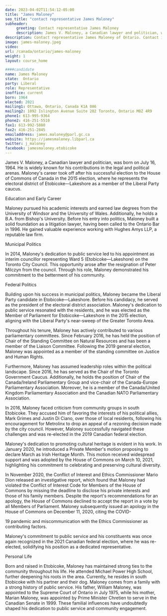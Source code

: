 ```yaml
---
date: 2023-04-02T11:54:12-05:00
title: "James Maloney"
seo_title: "contact representative James Maloney"
subheader:
     greeting: Contact representative James Maloney
     description: James V. Maloney, a Canadian lawyer and politician, was born on July 16, 1964.
description: Contact representative James Maloney of Ontario. Contact information for James Maloney includes email address, phone number, and mailing address.
image: james-maloney.jpeg
video:
url: /canada/ontario/james-maloney
weight: 1
layout: course_home

####candidate
name: James Maloney
state:	Ontario
party: Liberal
role: Representative
inoffice: current
born: 1964
elected: 2021
mailing1: Ottawa, Ontario, Canada K1A 0A6
mailing2: 1092 Islington Avenue Suite 202 Toronto, Ontario M8Z 4R9
phone1: 613-995-9364
phone2: 416-251-5510
fax1: 613-992-5880
fax2: 416-251-2845
emailaddress: james.maloney@parl.gc.ca
website: https://jamesmaloney.libparl.ca
twitter: j_maloney
facebook: jamesmaloney.etobicoke
---
```


James V. Maloney, a Canadian lawyer and politician, was born on July 16, 1964. He is widely known for his contributions in the legal and political arenas. Maloney's career took off after his successful election to the House of Commons of Canada in the 2015 election, where he represents the electoral district of Etobicoke—Lakeshore as a member of the Liberal Party caucus.

Education and Early Career

Maloney pursued his academic interests and earned law degrees from the University of Windsor and the University of Wales. Additionally, he holds a B.A. from Bishop's University. Before his entry into politics, Maloney built a solid foundation as a litigation lawyer, having been called to the Ontario Bar in 1996. He gained valuable experience working with Hughes Amys LLP, a reputable law firm.

Municipal Politics

In 2014, Maloney's dedication to public service led to his appointment as interim councillor representing Ward 5 (Etobicoke—Lakeshore) on the Toronto City Council. This opportunity arose after the resignation of Peter Milczyn from the council. Through his role, Maloney demonstrated his commitment to the betterment of his community.

Federal Politics

Building upon his success in municipal politics, Maloney became the Liberal Party candidate in Etobicoke—Lakeshore. Before his candidacy, he served as the president of the electoral district association. Maloney's dedication to public service resonated with the residents, and he was elected as the Member of Parliament for Etobicoke—Lakeshore in the 2015 election, aligning with the Liberal Party's near-sweep of the Greater Toronto Area.

Throughout his tenure, Maloney has actively contributed to various parliamentary committees. Since February 2016, he has held the position of Chair of the Standing Committee on Natural Resources and has been a member of the Liaison Committee. Following the 2019 general election, Maloney was appointed as a member of the standing committee on Justice and Human Rights.

Furthermore, Maloney has assumed leadership roles within the political landscape. Since 2016, he has served as the Chair of the Toronto Government Caucus. Additionally, he holds the position of Chair of the Canada/Ireland Parliamentary Group and vice-chair of the Canada-Europe Parliamentary Association. Moreover, he is a member of the Canada/United Kingdom Parliamentary Association and the Canadian NATO Parliamentary Association.

In 2016, Maloney faced criticism from community groups in south Etobicoke. They accused him of favoring the interests of his political allies, Mark Grimes and Justin Di Ciano, over those of local residents, following his encouragement for Metrolinx to drop an appeal of a rezoning decision made by the city council. However, Maloney successfully navigated these challenges and was re-elected in the 2019 Canadian federal election.

Maloney's dedication to promoting cultural heritage is evident in his work. In January 2020, he introduced a Private Member's motion proposing to declare March as Irish Heritage Month. This motion received widespread support and was adopted by the House of Commons on March 10, 2021, highlighting his commitment to celebrating and preserving cultural diversity.

In November 2020, the Conflict of Interest and Ethics Commissioner Mario Dion released an investigative report, which found that Maloney had violated the Conflict of Interest Code for Members of the House of Commons by missing the deadline to disclose his private interests and those of his family members. Despite the report's recommendations for an apology, the House of Commons declined to accept the report in a vote by all Members of Parliament. Maloney subsequently issued an apology in the House of Commons on December 11, 2020, citing the COVID-

19 pandemic and miscommunication with the Ethics Commissioner as contributing factors.

Maloney's commitment to public service and his constituents was once again recognized in the 2021 Canadian federal election, where he was re-elected, solidifying his position as a dedicated representative.

Personal Life

Born and raised in Etobicoke, Maloney has maintained strong ties to the community throughout his life. He attended Michael Power High School, further deepening his roots in the area. Currently, he resides in south Etobicoke with his partner and their dog. Maloney comes from a family with a strong history of public service. His father, William Maloney, was appointed to the Supreme Court of Ontario in July 1975, while his mother, Marian Maloney, was appointed by Prime Minister Chretien to serve in the Canadian Senate in 1999. These familial influences have undoubtedly shaped his dedication to public service and community engagement.
